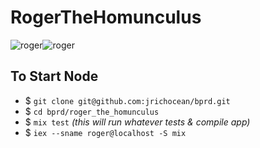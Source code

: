 # RogerTheHomunculus
![roger](https://cldup.com/tvE6IjxHAz.png)![roger](https://cldup.com/wU8zjwaj2i.png)

## To Start Node

* $ `git clone git@github.com:jrichocean/bprd.git`
* $ `cd bprd/roger_the_homunculus`
* $ `mix test` _(this will run whatever tests & compile app)_
* $ `iex --sname roger@localhost -S mix`

